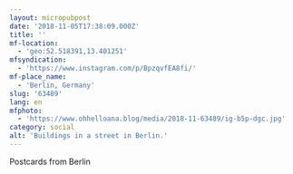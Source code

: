 ```yaml
---
layout: micropubpost
date: '2018-11-05T17:38:09.000Z'
title: ''
mf-location:
  - 'geo:52.518391,13.401251'
mfsyndication:
  - 'https://www.instagram.com/p/BpzqvfEA8fi/'
mf-place_name:
  - 'Berlin, Germany'
slug: '63489'
lang: en
mfphoto:
  - 'https://www.ohhelloana.blog/media/2018-11-63489/ig-b5p-dgc.jpg'
category: social
alt: 'Buildings in a street in Berlin.'
---
```

Postcards from Berlin
